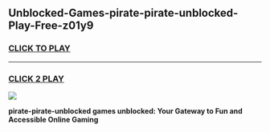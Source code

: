 
## Unblocked-Games-pirate-pirate-unblocked-Play-Free-z01y9
<h3>
<a href="https://premium76.site?title=pirate-pirate-unblocked&ref=23A">CLICK TO PLAY</a></h3>
<hr>

<h3>
<a href="https://premium76.site?title=pirate-pirate-unblocked&ref=23A">CLICK 2 PLAY</a>
  
</h3>

<a href="https://premium76.site?title=pirate-pirate-unblocked&ref=23A"><img src="https://clearcache.store/games.png"></a>


**pirate-pirate-unblocked games unblocked: Your Gateway to Fun and Accessible Online Gaming**
